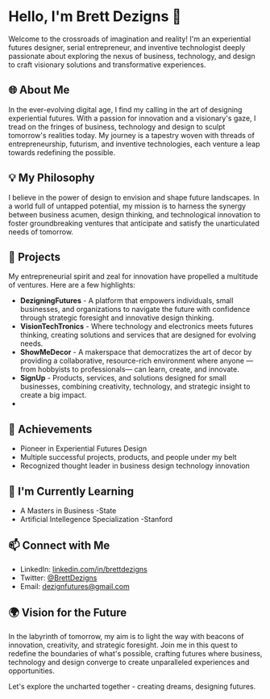 # Hello, I'm Brett Dezigns 👋

Welcome to the crossroads of imagination and reality! I'm an experiential futures designer, serial entrepreneur, and inventive technologist deeply passionate about exploring the nexus of business, technology, and design to craft visionary solutions and transformative experiences.

## 🌐 About Me

In the ever-evolving digital age, I find my calling in the art of designing experiential futures. With a passion for innovation and a visionary's gaze, I tread on the fringes of business, technology and design to sculpt tomorrow's realities today. My journey is a tapestry woven with threads of entrepreneurship, futurism, and inventive technologies, each venture a leap towards redefining the possible.

## 💡 My Philosophy

I believe in the power of design to envision and shape future landscapes. In a world full of untapped potential, my mission is to harness the synergy between business acumen, design thinking, and technological innovation to foster groundbreaking ventures that anticipate and satisfy the unarticulated needs of tomorrow.

## 🚀 Projects

My entrepreneurial spirit and zeal for innovation have propelled a multitude of ventures. Here are a few highlights:

- **DezigningFutures** - A platform that empowers individuals, small businesses, and organizations to navigate the future with confidence through strategic foresight and innovative design thinking.
- **VisionTechTronics** - Where technology and electronics meets futures thinking, creating solutions and services that are designed for evolving needs.
- **ShowMeDecor** - A makerspace that democratizes the art of decor by providing a collaborative, resource-rich environment where anyone — from hobbyists to professionals— can learn, create, and innovate. 
- **SignUp** - Products, services, and solutions designed for small businesses, combining creativity, technology, and strategic insight to create a big impact.
- 
## 🌟 Achievements

- Pioneer in Experiential Futures Design
- Multiple successful projects, products, and people under my belt
- Recognized thought leader in business design technology innovation

## 🌱 I'm Currently Learning

- A Masters in Business -State
- Artificial Intellegence Specialization -Stanford

## 📫 Connect with Me

- LinkedIn: [linkedin.com/in/brettdezigns](https://linkedin.com/in/brettdezigns)
- Twitter: [@BrettDezigns](https://twitter.com/BrettDezigns)
- Email: [dezignfutures@gmail.com](mailto:dezignfutures@gmail.com)

## 🌍 Vision for the Future

In the labyrinth of tomorrow, my aim is to light the way with beacons of innovation, creativity, and strategic foresight. Join me in this quest to redefine the boundaries of what's possible, crafting futures where business, technology and design converge to create unparalleled experiences and opportunities.

Let's explore the uncharted together - creating dreams, designing futures.



<!--
**DezignFutures/DezignFutures** is a ✨ _special_ ✨ repository because its `README.md` (this file) appears on your GitHub profile.

Here are some ideas to get you started:

- 🔭 I’m currently working on ...
- 🌱 I’m currently learning ...
- 👯 I’m looking to collaborate on ...
- 🤔 I’m looking for help with ...
- 💬 Ask me about ...
- 📫 How to reach me: ...
- 😄 Pronouns: ...
- ⚡ Fun fact: ...
-->
